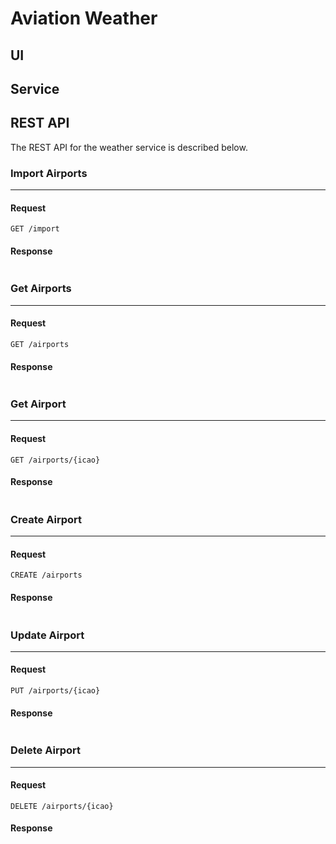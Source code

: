# Aviation Weather

## UI

## Service

## REST API
The REST API for the weather service is described below.

### Import Airports
---
#### Request
`GET /import`

#### Response
```
```

### Get Airports
---
#### Request
`GET /airports`

#### Response
```
```

### Get Airport
---
#### Request
`GET /airports/{icao}`

#### Response
```
```

### Create Airport
---
#### Request
`CREATE /airports`

#### Response
```
```

### Update Airport
---
#### Request
`PUT /airports/{icao}`

#### Response
```
```

### Delete Airport
---
#### Request
`DELETE /airports/{icao}`

#### Response
```
```
